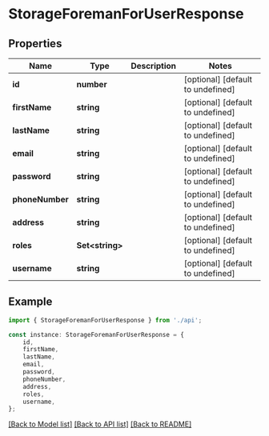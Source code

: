 # StorageForemanForUserResponse


## Properties

Name | Type | Description | Notes
------------ | ------------- | ------------- | -------------
**id** | **number** |  | [optional] [default to undefined]
**firstName** | **string** |  | [optional] [default to undefined]
**lastName** | **string** |  | [optional] [default to undefined]
**email** | **string** |  | [optional] [default to undefined]
**password** | **string** |  | [optional] [default to undefined]
**phoneNumber** | **string** |  | [optional] [default to undefined]
**address** | **string** |  | [optional] [default to undefined]
**roles** | **Set&lt;string&gt;** |  | [optional] [default to undefined]
**username** | **string** |  | [optional] [default to undefined]

## Example

```typescript
import { StorageForemanForUserResponse } from './api';

const instance: StorageForemanForUserResponse = {
    id,
    firstName,
    lastName,
    email,
    password,
    phoneNumber,
    address,
    roles,
    username,
};
```

[[Back to Model list]](../README.md#documentation-for-models) [[Back to API list]](../README.md#documentation-for-api-endpoints) [[Back to README]](../README.md)
